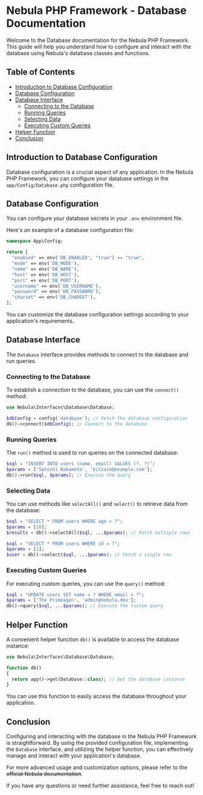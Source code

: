 # Nebula PHP Framework - Database Documentation

Welcome to the Database documentation for the Nebula PHP Framework. This guide will help you understand how to configure and interact with the database using Nebula's database classes and functions.

## Table of Contents

- [Introduction to Database Configuration](#introduction-to-database-configuration)
- [Database Configuration](#database-configuration)
- [Database Interface](#database-interface)
  - [Connecting to the Database](#connecting-to-the-database)
  - [Running Queries](#running-queries)
  - [Selecting Data](#selecting-data)
  - [Executing Custom Queries](#executing-custom-queries)
- [Helper Function](#helper-function)
- [Conclusion](#conclusion)

## Introduction to Database Configuration

Database configuration is a crucial aspect of any application. In the Nebula PHP Framework, you can configure your database settings in the `app/Config/Database.php` configuration file.

## Database Configuration

You can configure your database secrets in your `.env` environment file.

Here's an example of a database configuration file:

```php
namespace App\Config;

return [
  "enabled" => env('DB_ENABLED', "true") == "true",
  "mode" => env('DB_MODE'),
  "name" => env('DB_NAME'),
  "host" => env('DB_HOST'),
  "port" => env('DB_PORT'),
  "username" => env('DB_USERNAME'),
  "password" => env('DB_PASSWORD'),
  "charset" => env('DB_CHARSET'),
];
```

You can customize the database configuration settings according to your application's requirements.

## Database Interface

The `Database` interface provides methods to connect to the database and run queries.

### Connecting to the Database

To establish a connection to the database, you can use the `connect()` method:

```php
use Nebula\Interfaces\Database\Database;

$dbConfig = config('database'); // Fetch the database configuration
db()->connect($dbConfig); // Connect to the database
```

### Running Queries

The `run()` method is used to run queries on the connected database:

```php
$sql = "INSERT INTO users (name, email) VALUES (?, ?)";
$params = ['Satoshi Nakamoto', 'bitcoin@example.com'];
db()->run($sql, $params); // Execute the query
```

### Selecting Data

You can use methods like `selectAll()` and `select()` to retrieve data from the database:

```php
$sql = "SELECT * FROM users WHERE age > ?";
$params = [18];
$results = db()->selectAll($sql, ...$params); // Fetch multiple rows

$sql = "SELECT * FROM users WHERE id = ?";
$params = [1];
$user = db()->select($sql, ...$params); // Fetch a single row
```

### Executing Custom Queries

For executing custom queries, you can use the `query()` method:

```php
$sql = "UPDATE users SET name = ? WHERE email > ?";
$params = ['The Primeagen', 'admin@nebula.dev'];
db()->query($sql, ...$params); // Execute the custom query
```

## Helper Function

A convenient helper function `db()` is available to access the database instance:

```php
use Nebula\Interfaces\Database\Database;

function db()
{
  return app()->get(Database::class); // Get the database instance
}
```

You can use this function to easily access the database throughout your application.

## Conclusion

Configuring and interacting with the database in the Nebula PHP Framework is straightforward. By using the provided configuration file, implementing the `Database` interface, and utilizing the helper function, you can effectively manage and interact with your application's database.

For more advanced usage and customization options, please refer to the <s>official Nebula documentation</s>.

If you have any questions or need further assistance, feel free to reach out!
